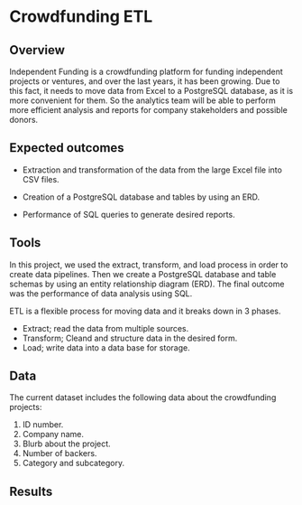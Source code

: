 # Crowdfunding ETL

## Overview 

Independent Funding is a crowdfunding platform for funding independent projects or ventures, and over the last years, it has been growing. Due to this fact, it needs to move data from Excel to a PostgreSQL database, as it is more convenient for them. So the analytics team will be able to perform more efficient analysis and reports for company stakeholders and possible donors. 

## Expected outcomes 

- Extraction and transformation of the data from the large Excel file into CSV files.

- Creation of a PostgreSQL database and tables by using an ERD.

- Performance of SQL queries to generate desired reports. 


## Tools 

In this project, we used the extract, transform, and load process in order to create data pipelines. Then we create a PostgreSQL database and table schemas by using an entity relationship diagram (ERD). The final outcome was the performance of data analysis using SQL. 

ETL is a flexible process for moving data and it breaks down in 3 phases.
* Extract; read the data from multiple sources.
* Transform; Cleand and structure data in the desired form.
* Load; write data into a data base for storage. 

## Data 

The current dataset includes the following data about the crowdfunding projects:
1. ID number.
2. Company name.
3. Blurb about the project.
4. Number of backers.
5. Category and subcategory.

## Results

